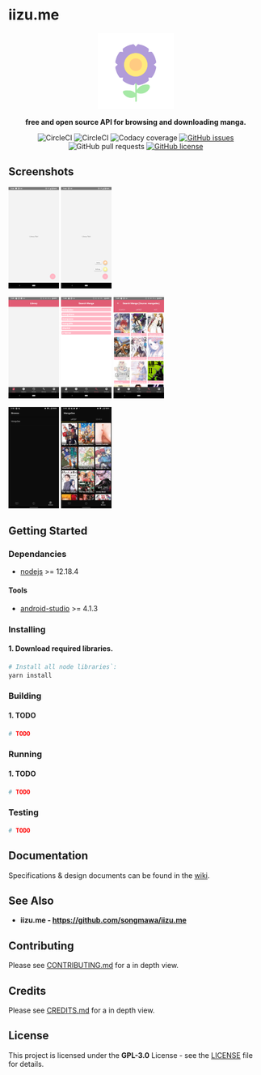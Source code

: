 # **iizu.me**

<div align="center">
<img src=".repo/icon.png" alt='Project banner' height='150px'>

**free and open source API for browsing and downloading manga.**

![CircleCI](https://img.shields.io/circleci/build/github/songmawa/iizu.me-app/master?label=master&style=flat-square)
![CircleCI](https://img.shields.io/circleci/build/github/songmawa/iizu.me-app/dev?label=dev&style=flat-square)
![Codacy coverage](https://img.shields.io/codacy/coverage/3fcc1ed5d7c84dc8a8ebc1ffe9ca56d6?style=flat-square)
[![GitHub issues](https://img.shields.io/github/issues/songmawa/iizu.me-app?style=flat-square)](https://github.com/songmawa/iizu.me/issues)
![GitHub pull requests](https://img.shields.io/github/issues-pr/songmawa/iizu.me-app?style=flat-square)
[![GitHub license](https://img.shields.io/github/license/songmawa/iizu.me-app?style=flat-square)](https://github.com/songmawa/iizu.me/blob/master/LICENSE)

</div>

## Screenshots

<img src=".repo/ss_1.png" width=100> <img src=".repo/ss_2.png" width=100>

<img src=".repo/ss_3.png" width=100> <img src=".repo/ss_4.png" width=100> <img src=".repo/ss_5.png" width=100>

<img src=".repo/screenshot_0.png" width=100> <img src=".repo/screenshot_1.png" width=100>

## Getting Started

### Dependancies

- [nodejs](https://nodejs.org/) >= 12.18.4
#### Tools
- [android-studio](https://developer.android.com/studio) >= 4.1.3
### Installing

#### 1. Download required libraries.
```sh
# Install all node libraries`:
yarn install
```

### Building
#### 1. TODO
```sh
# TODO
```

### Running

#### 1. TODO
```sh
# TODO
```

### Testing
```sh
# TODO
```

## Documentation

Specifications & design documents can be found in the [wiki](/wiki).

## See Also

- **iizu.me - https://github.com/songmawa/iizu.me**

## Contributing

Please see [CONTRIBUTING.md](CONTRIBUTING.md) for a in depth view.

## Credits

Please see [CREDITS.md](CREDITS.md) for a in depth view.

## License

This project is licensed under the **GPL-3.0** License - see the [LICENSE](LICENSE) file for details.
